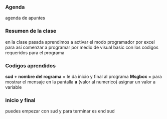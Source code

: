 ### Agenda
agenda de apuntes
### Resumen de la clase
en la clase pasada aprendimos a activar el modo programador por excel para así comenzar a programar por medio de visual basic con los codigos requeridos para el programa
### Codigos aprendidos
**sud + nombre del rograma** = le da inicio y final al programa
**Msgbox** = para mostrar el mensaje en la pantalla
**a** (valor al numerico) asignar un valor a variable
### inicio y final
puedes empezar con sud y para terminar es end sud
